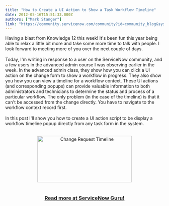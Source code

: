 ```yaml
---
title: "How to Create a UI Action to Show a Task Workflow Timeline"
date: 2012-05-16T15:51:33.000Z
authors: ["Mark Stanger"]
link: "https://community.servicenow.com/community?id=community_blog&sys_id=5d3daae5dbd0dbc01dcaf3231f96193f"
---
```

<p>Having a blast from Knowledge 12 this week! It's been fun this year being able to relax a little bit more and take some more time to talk with people. I look forward to meeting more of you over the next couple of days.<br /><br />Today, I'm writing in response to a user on the ServiceNow community, and a few users in the advanced admin course I was observing earlier in the week. In the advanced admin class, they show how you can click a UI action on the change form to show a workflow in progress. They also show you how you can view a timeline for a workflow context. These UI actions (and corresponding popups) can provide valuable information to both administrators and technicians to determine the status and process of a particular workflow. The only problem (in the case of the timeline) is that it can't be accessed from the change directly. You have to navigate to the workflow context record first.<br /><br />In this post I'll show you how to create a UI action script to be display a workflow timeline popup directly from any task form in the system.<br /><br /><center><a href="http://www.servicenowguru.com/system-ui/ui-actions-system-ui/show-task-workflow-timeline/"><img src="http://www.servicenowguru.com/wp-content/uploads/2012/05/ChangeTimeline-300x148.png" alt="Change Request Timeline" title="Change Request Timeline" width="300" height="148" class="aligncenter size-medium wp-image-4421" /></a><br /><br /><h3><a title="w.servicenowguru.com/system-ui/ui-actions-system-ui/show-task-workflow-timeline/" href="http://www.servicenowguru.com/system-ui/ui-actions-system-ui/show-task-workflow-timeline/">Read more at ServiceNow Guru!</a></h3></center><br /><!--break--></p>